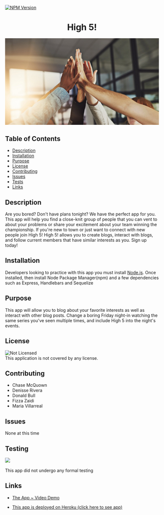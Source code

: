[![NPM Version](https://img.shields.io/npm/v/npm.svg?style=flat)]()
<br />

  <h1 align="center">High 5!</h1>
  
![High5 Logo](assets/images/high5.jpeg)

## Table of Contents

- [Description](#description)
- [Installation](#installation)
- [Purpose](#purpose)
- [License](#license)
- [Contributing](#contributing)
- [Issues](#issues)
- [Tests](#tests)
- [Links](#links)

## Description

Are you bored? Don't have plans tonight? We have the perfect app for you. This app will help you find a close-knit group of people that you can vent to about your problems or share your excitement about your team winning the championship. If you're new to town or just want to connect with new people join High 5! High 5! allows you to create blogs, interact with blogs, and follow current members that have similar interests as you. Sign up today!

## Installation

Developers looking to practice with this app you must install [Node.js](https://nodejs.org/en/). Once installed, then install Node Package Manager(npm) and a few dependencies such as Express, Handlebars and Sequelize

## Purpose

This app will allow you to blog about your favorite interests as well as interact with other blog posts. Change a boring Friday night-in watching the same series you've seen multiple times, and include High 5 into the night's events.

## License

![Not Licensed](https://img.shields.io/badge/license--tertiary)
<br />
This application is not covered by any license.

## Contributing

- Chase McQuown
- Denisse Rivera
- Donald Bull
- Fizza Zaidi
- Maria Villarreal

## Issues

None at this time

## Testing

[![](https://i9.ytimg.com)](https://youtu.be/)

This app did not undergo any formal testing

## Links

- [The App ~ Video Demo](https://youtu.be/)

- [This app is deployed on Heroku (click here to see app)](https://dashboard.heroku.com/apps)
